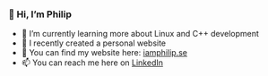 ### 👋 Hi, I’m Philip
- 🌱 I’m currently learning more about Linux and C++ development
- 👦 I recently created a personal website
- 📃 You can find my website here: [iamphilip.se](https://iamphilip.se)
- 📫 You can reach me here on [LinkedIn](www.linkedin.com/in/philip-larsson-167553205)

<!---
Bauin/Bauin is a ✨ special ✨ repository because its `README.md` (this file) appears on your GitHub profile.
You can click the Preview link to take a look at your changes.
--->
